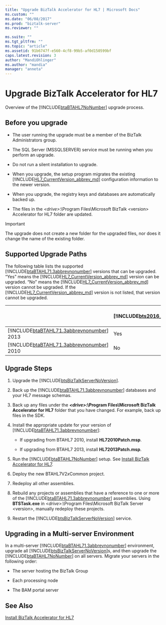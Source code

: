 ```yaml
---
title: "Upgrade BizTalk Accelerator for HL7 | Microsoft Docs"
ms.custom: ""
ms.date: "06/08/2017"
ms.prod: "biztalk-server"
ms.reviewer: ""

ms.suite: ""
ms.tgt_pltfrm: ""
ms.topic: "article"
ms.assetid: 91b6747f-e560-4cf8-99b5-af0d150599bf
caps.latest.revision: 3
author: "MandiOhlinger"
ms.author: "mandia"
manager: "anneta"
---
```

# Upgrade BizTalk Accelerator for HL7
Overview of the [!INCLUDE[btaBTAHL7NoNumber](../../includes/btabtahl7nonumber-md.md)] upgrade process. 
  
<a name="BKMK_BeforeUpgrade"></a>   
## Before you upgrade  
  
-   The user running the upgrade must be a member of the BizTalk Administrators group.  
  
-   The SQL Server (MSSQLSERVER) service must be running when you perform an upgrade.  
  
-   Do not run a silent installation to upgrade.  
  
-   When you upgrade, the setup program migrates the existing [!INCLUDE[HL7_CurrentVersion_abbrev_md](../../includes/hl7-currentversion-abbrev-md.md)] configuration information to the newer version.  
  
-   When you upgrade, the registry keys and databases are automatically backed up.  
  
-   The files in the *\<drive>*:\Program Files\Microsoft BizTalk \<version> Accelerator for HL7 folder are updated.  
  
> [!IMPORTANT]
>  The upgrade does not create a new folder for the upgraded files, nor does it change the name of the existing folder.  
  
<a name="BKMK_UpgradePaths"></a>   
## Supported Upgrade Paths  
 The following table lists the supported [!INCLUDE[btaBTAHL71.3abbrevnonumber](../../includes/btabtahl71-3abbrevnonumber-md.md)] versions that can be upgraded. “Yes” means the [!INCLUDE[HL7_CurrentVersion_abbrev_md](../../includes/hl7-currentversion-abbrev-md.md)] version can be upgraded. “No” means the [!INCLUDE[HL7_CurrentVersion_abbrev_md](../../includes/hl7-currentversion-abbrev-md.md)] version cannot be upgraded. If the [!INCLUDE[HL7_CurrentVersion_abbrev_md](../../includes/hl7-currentversion-abbrev-md.md)] version is not listed, that version cannot be upgraded.  

||[!INCLUDE[bts2016_md](../../includes/bts2016-md.md)]|[!INCLUDE[bts2013r2](../../includes/bts2013r2-md.md)]|BizTalk Server 2013|
|---|---|---|---|  
|[!INCLUDE[btaBTAHL71.3abbrevnonumber](../../includes/btabtahl71-3abbrevnonumber-md.md)] 2013|Yes|Yes|No|  
|[!INCLUDE[btaBTAHL71.3abbrevnonumber](../../includes/btabtahl71-3abbrevnonumber-md.md)] 2010|No|Yes|Yes|  

<a name="BKMK_UpgradeSteps"></a>   
## Upgrade Steps  
  
1.  Upgrade the [!INCLUDE[btsBizTalkServerNoVersion](../../includes/btsbiztalkservernoversion-md.md)].   
  
2.  Back up the [!INCLUDE[btaBTAHL71.3abbrevnonumber](../../includes/btabtahl71-3abbrevnonumber-md.md)] databases and your HL7 message schemas.  
  
3.  Back up any files under the ***\<drive>*:\Program Files\Microsoft BizTalk Accelerator for HL7** folder that you have changed. For example, back up files in the SDK.  
  
4.  Install the appropriate update for your version of [!INCLUDE[btaBTAHL71.3abbrevnonumber](../../includes/btabtahl71-3abbrevnonumber-md.md)]:  
  
    -   If upgrading from BTAHL7 2010, install **HL72010Patch.msp**.  
  
    -   If upgrading from BTAHL7 2013, install **HL72013Patch.msp**.  
    
  
5.  Run the [!INCLUDE[btaBTAHL7NoNumber](../../includes/btabtahl7nonumber-md.md)] setup. See [Install BizTalk Accelerator for HL7](../../adapters-and-accelerators/accelerator-hl7/install-biztalk-accelerator-for-hl7.md).  
  
6.  Deploy the new BTAHL7V2*x*Common project.  
  
7.  Redeploy all other assemblies.  
  
8.  Rebuild any projects or assemblies that have a reference to one or more of the [!INCLUDE[btaBTAHL71.3abbrevnonumber](../../includes/btabtahl71-3abbrevnonumber-md.md)] assemblies. Using **BTSTask.exe** in \<*drive*>:\Program Files\Microsoft BizTalk Server \<version>, manually redeploy these projects.  
  
9. Restart the [!INCLUDE[btsBizTalkServerNoVersion](../../includes/btsbiztalkservernoversion-md.md)] service.  
  
<a name="BKMK_UpgradeMulti"></a>   
## Upgrading in a Multi-server Environment  
 In a multi-server [!INCLUDE[btaBTAHL71.3abbrevnonumber](../../includes/btabtahl71-3abbrevnonumber-md.md)] environment, upgrade all [!INCLUDE[btsBizTalkServerNoVersion](../../includes/btsbiztalkservernoversion-md.md)]s, and then upgrade the [!INCLUDE[btaBTAHL7NoNumber](../../includes/btabtahl7nonumber-md.md)] on all servers. Migrate your servers in the following order:  
  
-   The server hosting the BizTalk Group  
  
-   Each processing node  
  
-   The BAM portal server  
  
## See Also  
 [Install BizTalk Accelerator for HL7](../../adapters-and-accelerators/accelerator-hl7/install-biztalk-accelerator-for-hl7.md)